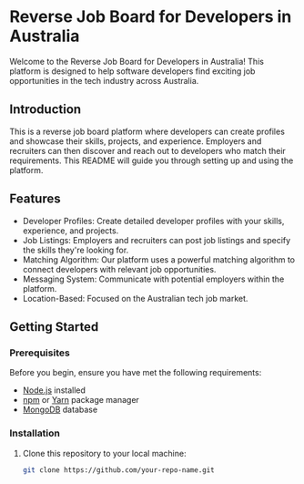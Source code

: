 # Reverse Job Board for Developers in Australia

Welcome to the Reverse Job Board for Developers in Australia! This platform is designed to help software developers find exciting job opportunities in the tech industry across Australia.

## Introduction

This is a reverse job board platform where developers can create profiles and showcase their skills, projects, and experience. Employers and recruiters can then discover and reach out to developers who match their requirements. This README will guide you through setting up and using the platform.

## Features

- Developer Profiles: Create detailed developer profiles with your skills, experience, and projects.
- Job Listings: Employers and recruiters can post job listings and specify the skills they're looking for.
- Matching Algorithm: Our platform uses a powerful matching algorithm to connect developers with relevant job opportunities.
- Messaging System: Communicate with potential employers within the platform.
- Location-Based: Focused on the Australian tech job market.

## Getting Started

### Prerequisites

Before you begin, ensure you have met the following requirements:

- [Node.js](https://nodejs.org/) installed
- [npm](https://www.npmjs.com/) or [Yarn](https://yarnpkg.com/) package manager
- [MongoDB](https://www.mongodb.com/) database

### Installation

1. Clone this repository to your local machine:

   ```sh
   git clone https://github.com/your-repo-name.git

